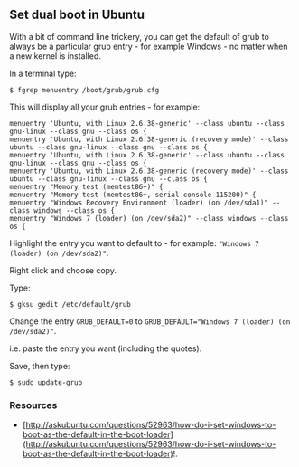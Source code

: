 
## Set dual boot in Ubuntu ##

With a bit of command line trickery, you can get the default of grub to always be a particular grub entry - for example Windows - no matter when a new kernel is installed.

In a terminal type:

```
$ fgrep menuentry /boot/grub/grub.cfg
```

This will display all your grub entries - for example:

```
menuentry 'Ubuntu, with Linux 2.6.38-generic' --class ubuntu --class gnu-linux --class gnu --class os { 
menuentry 'Ubuntu, with Linux 2.6.38-generic (recovery mode)' --class ubuntu --class gnu-linux --class gnu --class os { 
menuentry 'Ubuntu, with Linux 2.6.38-generic' --class ubuntu --class gnu-linux --class gnu --class os {
menuentry 'Ubuntu, with Linux 2.6.38-generic (recovery mode)' --class ubuntu --class gnu-linux --class gnu --class os { 
menuentry "Memory test (memtest86+)" { 
menuentry "Memory test (memtest86+, serial console 115200)" { 
menuentry "Windows Recovery Environment (loader) (on /dev/sda1)" --class windows --class os { 
menuentry "Windows 7 (loader) (on /dev/sda2)" --class windows --class os { 
```

Highlight the entry you want to default to - for example: ``` "Windows 7 (loader) (on /dev/sda2)" ```.

Right click and choose copy.

Type:

```
$ gksu gedit /etc/default/grub
```

Change the entry ```GRUB_DEFAULT=0``` to ```GRUB_DEFAULT="Windows 7 (loader) (on /dev/sda2)"```.

i.e. paste the entry you want (including the quotes).

Save, then type:

```
$ sudo update-grub
```

### Resources ###

- [http://askubuntu.com/questions/52963/how-do-i-set-windows-to-boot-as-the-default-in-the-boot-loader](http://askubuntu.com/questions/52963/how-do-i-set-windows-to-boot-as-the-default-in-the-boot-loader)!.


